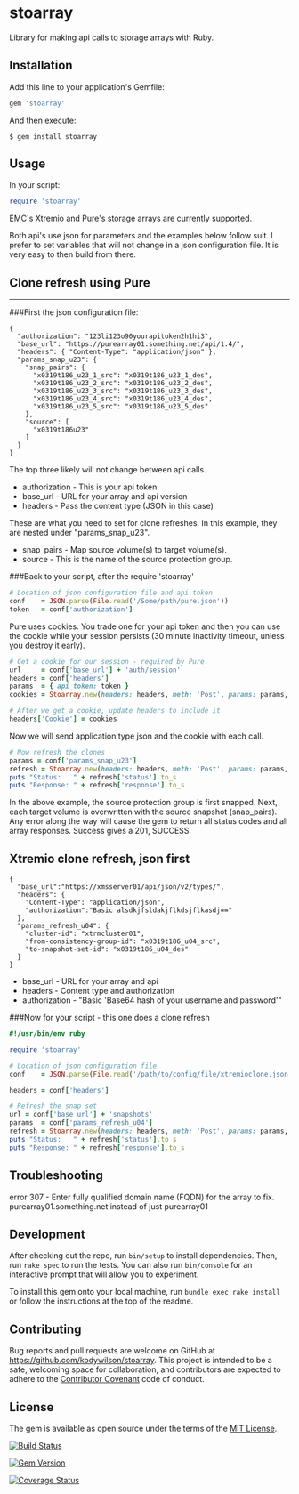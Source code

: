 stoarray
========

Library for making api calls to storage arrays with Ruby.

## Installation

Add this line to your application's Gemfile:

```ruby
gem 'stoarray'
```

And then execute:

    $ gem install stoarray

## Usage

In your script:

```ruby
require 'stoarray'
```

EMC's Xtremio and Pure's storage arrays are currently supported.

Both api's use json for parameters and the examples below follow suit.
I prefer to set variables that will not change in a json configuration file.
It is very easy to then build from there.

## Clone refresh using Pure
---------------------------

###First the json configuration file:

    {
      "authorization": "123li123o90yourapitoken2h1hi3",
      "base_url": "https://purearray01.something.net/api/1.4/",
      "headers": { "Content-Type": "application/json" },
      "params_snap_u23": {
        "snap_pairs": {
          "x0319t186_u23_1_src": "x0319t186_u23_1_des",
          "x0319t186_u23_2_src": "x0319t186_u23_2_des",
          "x0319t186_u23_3_src": "x0319t186_u23_3_des",
          "x0319t186_u23_4_src": "x0319t186_u23_4_des",
          "x0319t186_u23_5_src": "x0319t186_u23_5_des"
        },
        "source": [
          "x0319t186u23"
        ]
      }
    }

The top three likely will not change between api calls.

+ authorization - This is your api token.
+ base_url      - URL for your array and api version
+ headers       - Pass the content type (JSON in this case)

These are what you need to set for clone refreshes. In this example,
they are nested under "params_snap_u23".

+ snap_pairs    - Map source volume(s) to target volume(s).
+ source        - This is the name of the source protection group.

###Back to your script, after the require 'stoarray'

```ruby
# Location of json configuration file and api token
conf    = JSON.parse(File.read('/Some/path/pure.json'))
token   = conf['authorization']
```

Pure uses cookies. You trade one for your api token and then you can use the cookie
while your session persists (30 minute inactivity timeout, unless you destroy it early).

```ruby
# Get a cookie for our session - required by Pure.
url     = conf['base_url'] + 'auth/session'
headers = conf['headers']
params  = { api_token: token }
cookies = Stoarray.new(headers: headers, meth: 'Post', params: params, url: url).cookie

# After we get a cookie, update headers to include it
headers['Cookie'] = cookies
```

Now we will send application type json and the cookie with each call.

```ruby
# Now refresh the clones
params = conf['params_snap_u23']
refresh = Stoarray.new(headers: headers, meth: 'Post', params: params, url: conf['base_url']).refresh
puts "Status:   " + refresh['status'].to_s
puts "Response: " + refresh['response'].to_s
```

In the above example, the source protection group is first snapped.
Next, each target volume is overwritten with the source snapshot (snap_pairs).
Any error along the way will cause the gem to return all status codes
and all array responses. Success gives a 201, SUCCESS.

## Xtremio clone refresh, json first
    {
      "base_url":"https://xmsserver01/api/json/v2/types/",
      "headers": {
        "Content-Type": "application/json",
        "authorization":"Basic alsdkjfsldakjflkdsjflkasdj=="
      },
      "params_refresh_u04": {
        "cluster-id": "xtrmcluster01",
        "from-consistency-group-id": "x0319t186_u04_src",
        "to-snapshot-set-id": "x0319t186_u04_des"
      }
    }

+ base_url        - URL for your array and api
+ headers         - Content type and authorization
+ authorization - "Basic 'Base64 hash of your username and password'"

###Now for your script - this one does a clone refresh

```ruby
#!/usr/bin/env ruby

require 'stoarray'

# Location of json configuration file
conf    = JSON.parse(File.read('/path/to/config/file/xtremioclone.json'))

headers = conf['headers']

# Refresh the snap set
url = conf['base_url'] + 'snapshots'
params  = conf['params_refresh_u04']
refresh = Stoarray.new(headers: headers, meth: 'Post', params: params, url: url).refresh
puts "Status:   " + refresh['status'].to_s
puts "Response: " + refresh['response'].to_s
```

## Troubleshooting

error 307 - Enter fully qualified domain name (FQDN) for the array to fix.
    purearray01.something.net instead of just purearray01

## Development

After checking out the repo, run `bin/setup` to install dependencies. Then, run `rake spec` to run the tests. You can also run `bin/console` for an interactive prompt that will allow you to experiment.

To install this gem onto your local machine, run `bundle exec rake install` or follow the instructions at the top of the readme.

## Contributing

Bug reports and pull requests are welcome on GitHub at https://github.com/kodywilson/stoarray. This project is intended to be a safe, welcoming space for collaboration, and contributors are expected to adhere to the [Contributor Covenant](http://contributor-covenant.org) code of conduct.

## License

The gem is available as open source under the terms of the [MIT License](http://opensource.org/licenses/MIT).

[![Build Status](https://travis-ci.org/kodywilson/stoarray.svg?branch=master)](https://travis-ci.org/kodywilson/stoarray)

[![Gem Version](https://badge.fury.io/rb/stoarray.svg)](https://badge.fury.io/rb/stoarray)

[![Coverage Status](https://coveralls.io/repos/kodywilson/stoarray/badge.svg?branch=master&service=github)](https://coveralls.io/github/kodywilson/stoarray?branch=master)
